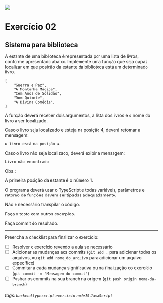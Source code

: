 ![](https://i.imgur.com/xG74tOh.png)

# Exercício 02

## Sistema para biblioteca

A estante de uma biblioteca é representada por uma lista de livros, conforme apresentado abaixo. Implemente uma função que seja capaz localizar em que posição da estante da biblioteca está um determinado livro.

```
[
    "Guerra e Paz",
    "A Montanha Mágica",
    "Cem Anos de Solidão",
    "Dom Quixote",
    "A Divina Comédia",
]
```

A função deverá receber dois argumentos, a lista dos livros e o nome do livro a ser localizado.

Caso o livro seja localizado e esteja na posição 4, deverá retornar a mensagem:

```
O livro está na posição 4
```

Caso o livro não seja localizado, deverá exibir a mensagem:

```
Livro não encontrado
```

Obs.:

A primeira posição da estante é o número 1.

O programa deverá usar o TypeScript e todas variáveis, parâmetros e retorno de funções devem ser tipadas adequadamente.

Não é necessário transpilar o código.

Faça o teste com outros exemplos.

Faça commit do resultado.

---

Preencha a checklist para finalizar o exercício:

-   [ ] Resolver o exercício revendo a aula se necessário
-   [ ] Adicionar as mudanças aos commits (`git add .` para adicionar todos os arquivos, ou `git add nome_do_arquivo` para adicionar um arquivo específico)
-   [ ] Commitar a cada mudança significativa ou na finalização do exercício (`git commit -m "Mensagem do commit"`)
-   [ ] Pushar os commits na sua branch na origem (`git push origin nome-da-branch`)

###### tags: `backend` `typescript` `exercicio` `nodeJS` `JavaScript`